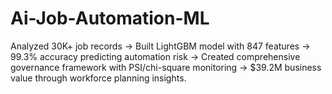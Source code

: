 # Ai-Job-Automation-ML
Analyzed 30K+ job records → Built LightGBM model with 847 features → 99.3% accuracy predicting automation risk → Created comprehensive governance framework with PSI/chi-square monitoring → $39.2M business value through workforce planning insights.
